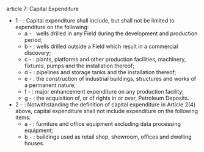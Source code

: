article 7: Capital Expenditure

<ul>
			<li>1 - : Capital expenditure shall include, but shall not be limited to expenditure on the following: <ul>
						<li>a - : wells drilled in any Field during the development and production period;<ul>
						</ul></li>						<li>b - : wells drilled outside a Field which result in a commercial discovery;<ul>
						</ul></li>						<li>c - : plants, platforms and other production facilities, machinery, fixtures, pumps and the installation thereof;<ul>
						</ul></li>						<li>d - : pipelines and storage tanks and the installation thereof;<ul>
						</ul></li>						<li>e - : the construction of industrial buildings, structures and works of a permanent nature;<ul>
						</ul></li>						<li>f - : major enhancement expenditure on any production facility;<ul>
						</ul></li>						<li>g - : the acquisition of, or of rights in or over, Petroleum Deposits. <ul>
						</ul></li>			</ul></li>			<li>2 - : Notwithstanding the definition of capital expenditure in Article 2(4) above, capital expenditure shall not include expenditure on the following items:<ul>
						<li>a - : furniture and office equipment excluding data processing equipment;<ul>
						</ul></li>						<li>b - : buildings used as retail shop, showroom, offices and dwelling houses.<ul>
						</ul></li>			</ul></li></ul>